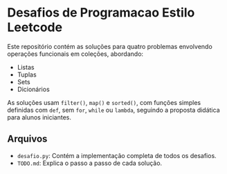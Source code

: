 # Desafios de Programacao Estilo Leetcode

Este repositório contém as soluções para quatro problemas envolvendo operações funcionais em coleções, abordando:
- Listas
- Tuplas
- Sets
- Dicionários

As soluções usam `filter()`, `map()` e `sorted()`, com funções simples definidas com `def`, sem `for`, `while` ou `lambda`, seguindo a proposta didática para alunos iniciantes.

## Arquivos
- `desafio.py`: Contém a implementação completa de todos os desafios.
- `TODO.md`: Explica o passo a passo de cada solução.